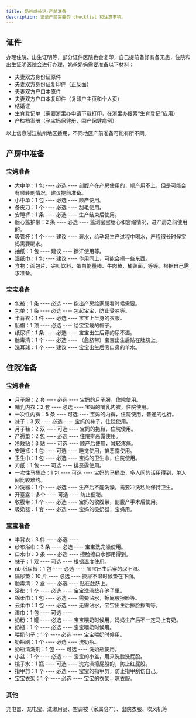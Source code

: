 ```yaml
---
title: 奶爸成长记-产前准备
description: 记录产前需要的 checklist 和注意事项。
---
```


## 证件
办理住院、出生证明等，部分证件医院也会复印，自己提前备好有备无患，住院和出生证明医院会进行办理，奶爸奶妈需要准备以下材料：
- 夫妻双方身份证原件
- 夫妻双方身份证复印件（正反面）
- 夫妻双方户口本原件
- 夫妻双方户口本复印件（复印户主页和个人页）
- 结婚证
- 生育登记单（需要浙里办申请下载打印，在浙里办搜索“生育登记”应用）
- 产检档案册（孕宝妈保健册，围产保健病例）

以上信息浙江杭州地区适用，不同地区产前准备可能有所不同。

## 产房中准备
### 宝妈准备
- 大中单：1 包 ---- 必选 ---- 剖腹产在产房使用的，顺产用不上，但是可能会有顺转剖情况，建议提前准备。
- 小中单：1 包 ---- 必选 ---- 顺产使用。
- 备皮刀：1 个 ---- 必选 ---- 刮毛使用。
- 安睡裤：1 条 ---- 必选 ---- 生产结束后使用。
- 胎心监护带：2 条 ---- 必选 ---- 监测宝宝胎心和宫缩情况，进产房之前使用的。
- 吸管杯：1 个 ---- 建议 ---- 装水，给孕妈生产过程中喝水，产程很长时候宝妈需要喝水。
- 抽纸：1 包 ---- 建议 ---- 擦汗使用等。
- 湿纸巾：1 包 ---- 建议 ---- 作用同上，可能会擦一些东西。
- 食物：面包片、尖叫饮料、蛋白能量棒、牛肉棒、桶装面，等等。根据自己需求准备。

### 宝宝准备
- 包被：1 条 ---- 必选 ---- 抱出产房给家属看时候需要。
- 包单：1 条 ---- 必选 ---- 包起宝宝，防止受凉等。
- 半背衣：1 件 ---- 必选 ---- 宝宝上半身的衣服。
- 胎帽：1 顶 ---- 必选 ---- 给宝宝戴的帽子。
- 纸尿裤：1 条 ---- 必选 ---- 宝宝出生后穿的尿不湿。
- 胎毒清：1 个 ---- 必选 ---- （愈脐带）宝宝出生后贴在肚脐上。
- 洗耳球：1 个 ---- 建议 ---- 宝宝出生后吸口鼻的羊水。

## 住院准备
### 宝妈准备
- 月子服：2 套 ---- 必选 ---- 宝妈的月子服，住院使用。
- 哺乳内衣：2 套 ---- 必选 ---- 宝妈的哺乳内衣，住院使用。
- 一次性内裤：5 条 ---- 可选 ---- 宝妈的内裤，住院使用，普通的也行。
- 袜子：3 双 ---- 必选 ---- 宝妈的袜子，住院使用。
- 月子鞋：2 双 ---- 可选 ---- 宝妈的拖鞋，住院使用。
- 产褥垫：2 包 ---- 必选 ---- 住院排恶露使用。
- 冷敷贴：3 贴 ---- 可选 ---- 顺产后使用，减轻疼痛。
- 安睡裤：1 包 ---- 可选 ---- 睡觉使用，排恶露使用。
- 卫生巾：1 包 ---- 必选 ---- 宝妈的卫生巾，住院使用。
- 刀纸：1 包 ---- 可选 ---- 排恶露使用。
- 一次性马桶垫：1 包 ---- 可选 ---- 宝妈的马桶垫，多人间的话用得到，单人间比较难约。
- 冲洗器：1 个 ---- 必选 ---- 生产后不能洗澡，需要冲洗私处保持卫生。
- 开塞露：多个  ---- 可选 ---- 防止便秘。
- 收腹带：1 个 ---- 必选 ---- 宝妈的收腹带，剖腹产手术后使用。
- 吸奶器：1 套 ---- 必选 ---- 宝妈的吸奶器，宝妈用。

### 宝宝准备
- 半背衣：3 件 ---- 必选 ---- 
- 纱布浴巾：3 条 ---- 必选 ---- 宝宝洗完澡使用。
- 口水巾：3 条 ---- 必选 ---- 擦脸擦口水都用得到。
- 袜子：1 双 ---- 可选 ---- 根据温度使用。
- nb 纸尿裤：1 包 ---- 必选 ---- 宝宝出生后穿的尿不湿。
- 隔尿垫：10 片 ---- 必选 ---- 换尿不湿时候垫在下面。
- 胎毒清：2 盒 ---- 必选 ---- 贴在肚脐上。
- 浴垫：1 个 ---- 必选 ---- 宝宝洗澡垫在池子里。
- 棉柔巾：1 包 ---- 必选 ---- 需要沾水，擦屁股擦脸等。
- 云柔巾：1 包 ---- 必选 ---- 无需沾水，宝宝出生后擦脸擦嘴等。
- 湿巾：1 包 ---- 可选 ---- 
- 奶粉：1 罐 ---- 必选 ---- 宝宝喂奶时候用，妈妈生产后不一定马上有奶。
- 奶瓶：1 个 ---- 必选 ---- 宝宝喂奶时候用。
- 喂奶勺子：1 个 ---- 必选 ---- 宝宝喂奶时候用。
- 奶瓶刷：1 个 ---- 必选 ---- 洗奶瓶。
- 奶瓶清洗剂：1 包 ---- 可选 ---- 洗奶瓶使用。
- 小盆：1 个 ---- 必选 ---- 宝宝的小盆，用来洗脸洗屁股。
- 桃子水：1 瓶 ---- 可选 ---- 洗完澡擦屁股的，防止红屁股。
- 指甲剪：1 个 ---- 必选 ---- 宝宝的指甲剪，防止指甲刮伤自己。
- 宝宝衣架：1 个 ---- 必选 ---- 宝宝的衣架，晾衣服。

### 其他
充电器、充电宝、洗漱用品、空调被（家属陪产）、出院衣服、吹风机等